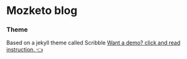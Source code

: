 Mozketo blog
============

### Theme

Based on a jekyll theme called Scribble [Want a demo? click and read instruction. :point_left:](http://scribble.muan.co/2013/05/06/scribble-the-jekyll-theme/)
